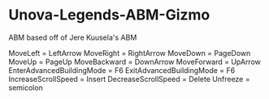 # Unova-Legends-ABM-Gizmo
ABM based off of Jere Kuusela's ABM

MoveLeft = LeftArrow
MoveRight = RightArrow
MoveDown = PageDown
MoveUp = PageUp
MoveBackward = DownArrow
MoveForward = UpArrow
EnterAdvancedBuildingMode = F6
ExitAdvancedBuildingMode = F6
IncreaseScrollSpeed = Insert
DecreaseScrollSpeed = Delete
Unfreeze = semicolon
